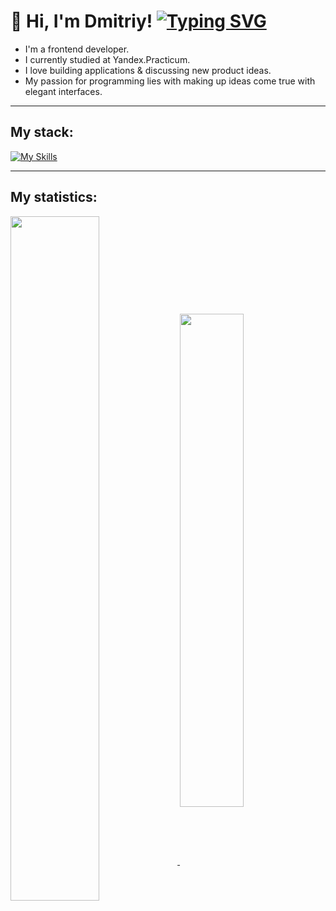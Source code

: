 # 👋 Hi, I'm Dmitriy! [![Typing SVG](https://readme-typing-svg.herokuapp.com?color=%2336BCF7&lines=welcome+to+my+page)](https://git.io/typing-svg)
* I'm a frontend developer.
* I currently studied at Yandex.Practicum.
* I love building applications & discussing new product ideas.
* My passion for programming lies with making up ideas  come true with elegant interfaces.
___
## My stack:

[![My Skills](https://skills.thijs.gg/icons?i=html,css,js,react,nodejs,git,mongodb,jquery,webpack,vscode,figma)](https://skills.thijs.gg)
___
## My statistics:

<a href="https://github.com/anuraghazra/github-readme-stats">
  <img align="center" width="53%" src="https://github-readme-stats.vercel.app/api?username=Loner789&show_icons=true&hide=stars,contributes&theme=default" />
</a>
<a href="https://github.com/anuraghazra/github-readme-stats">
  <img align="center" width="45%" src="https://github-readme-stats.vercel.app/api/top-langs/?username=Loner789&layout=compact" />
</a>
